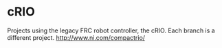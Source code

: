 # cRIO
Projects using the legacy FRC robot controller, the cRIO. Each branch is a different project.
http://www.ni.com/compactrio/
